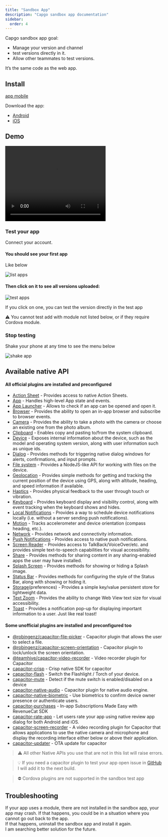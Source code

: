 ```yaml
---
title: "Sandbox App"
description: "Capgo sandbox app documentation"
sidebar:
  order: 4
---
```


Capgo sandbox app goal:

* Manage your version and channel
* test versions directly in it.
* Allow other teammates to test versions.

It’s the same code as the web app.

## Install

[app mobile](https://capgo.app/app\_mobile)

Download the app:

* [Android](https://play.google.com/store/apps/details?id=ee.forgr.capacitor\_go\&hl=en\_US\&gl=US)
* [iOS](https://play.google.com/store/apps/details?id=ee.forgr.capacitor\_go\&hl=en\_US\&gl=US)

## Demo

<video width="320" height="240" controls>
  <source src="/demo_sandbox.mov" type="video/mp4">
</video>

### Test your app

Connect your account.

#### You should see your first app

Like below

<div class="mx-auto" style="width: 50%;">
  <img src="/list_apps.webp" alt="list apps">
</div>

#### Then click on it to see all versions uploaded:

<div class="mx-auto" style="width: 50%;">
  <img src="/test_app.webp" alt="test apps">
</div>

If you click on one, you can test the version directly in the test app

⚠️ You cannot test add with module not listed below, or if they require Cordova module.

### Stop testing

Shake your phone at any time to see the menu below

<div class="mx-auto" style="width: 50%;">
  <img src="/shake_app.webp" alt="shake app">
</div>

## Available native API

#### All official plugins are installed and preconfigured

* [Action Sheet](https://github.com/ionic-team/capacitor-plugins/tree/main/action-sheet) - Provides access to native Action Sheets.
* [App](https://github.com/ionic-team/capacitor-plugins/tree/main/app) - Handles high-level App state and events.
* [App Launcher](https://github.com/ionic-team/capacitor-plugins/tree/main/app-launcher) - Allows to check if an app can be opened and open it.
* [Browser](https://github.com/ionic-team/capacitor-plugins/tree/main/browser) - Provides the ability to open an in-app browser and subscribe to browser events.
* [Camera](https://github.com/ionic-team/capacitor-plugins/tree/main/camera) - Provides the ability to take a photo with the camera or choose an existing one from the photo album.
* [Clipboard](https://github.com/ionic-team/capacitor-plugins/tree/main/clipboard) - Enables copy and pasting to/from the system clipboard.
* [Device](https://github.com/ionic-team/capacitor-plugins/tree/main/device) - Exposes internal information about the device, such as the model and operating system version, along with user information such as unique ids.
* [Dialog](https://github.com/ionic-team/capacitor-plugins/tree/main/dialog) - Provides methods for triggering native dialog windows for alerts, confirmations, and input prompts.
* [File system](https://github.com/ionic-team/capacitor-plugins/tree/main/filesystem) - Provides a NodeJS-like API for working with files on the device.
* [Geolocation](https://github.com/ionic-team/capacitor-plugins/tree/main/geolocation) - Provides simple methods for getting and tracking the current position of the device using GPS, along with altitude, heading, and speed information if available.
* [Haptics](https://github.com/ionic-team/capacitor-plugins/tree/main/haptics) - Provides physical feedback to the user through touch or vibration.
* [Keyboard](https://github.com/ionic-team/capacitor-plugins/tree/main/keyboard) - Provides keyboard display and visibility control, along with event tracking when the keyboard shows and hides.
* [Local Notifications](https://github.com/ionic-team/capacitor-plugins/tree/main/local-notifications) - Provides a way to schedule device notifications locally (i.e. without a server sending push notifications).
* [Motion](https://github.com/ionic-team/capacitor-plugins/tree/main/motion) - Tracks accelerometer and device orientation (compass heading, etc.).
* [Network](https://github.com/ionic-team/capacitor-plugins/tree/main/network) - Provides network and connectivity information.
* [Push Notifications](https://github.com/ionic-team/capacitor-plugins/tree/main/push-notifications) - Provides access to native push notifications.
* [Screen Reader](https://github.com/ionic-team/capacitor-plugins/tree/main/screen-reader) - Provides access to TalkBack/VoiceOver/etc. and provides simple text-to-speech capabilities for visual accessibility.
* [Share](https://github.com/ionic-team/capacitor-plugins/tree/main/share) - Provides methods for sharing content in any sharing-enabled apps the user may have installed.
* [Splash Screen](https://github.com/ionic-team/capacitor-plugins/tree/main/splash-screen) - Provides methods for showing or hiding a Splash image.
* [Status Bar](https://github.com/ionic-team/capacitor-plugins/tree/main/status-bar) - Provides methods for configuring the style of the Status Bar, along with showing or hiding it.
* [Storage](https://github.com/ionic-team/capacitor-plugins/tree/main/preferences)(preferences) - Provides a simple key/value persistent store for lightweight data.
* [Text Zoom](https://github.com/ionic-team/capacitor-plugins/tree/main/text-zoom) - Provides the ability to change Web View text size for visual accessibility.
* [Toast](https://github.com/ionic-team/capacitor-plugins/tree/main/toast) - Provides a notification pop-up for displaying important information to a user. Just like real toast!

#### Some unofficial plugins are installed and preconfigured too

* [@robingenz/capacitor-file-picker](https://github.com/robingenz/capacitor-file-picker) - Capacitor plugin that allows the user to select a file.
* [@robingenz/capacitor-screen-orientation](https://github.com/robingenz/capacitor-screen-orientation) - Capacitor plugin to lock/unlock the screen orientation.
* [@teamhive/capacitor-video-recorder](https://github.com/TeamMaestro/capacitor-video-recorder) - Video recorder plugin for Capacitor
* [capacitor-crisp](https://github.com/riderx/capacitor-crisp) - Crisp native SDK for capacitor
* [capacitor-flash](https://github.com/riderx/capacitor-flash) - Switch the Flashlight / Torch of your device.
* [capacitor-mute](https://github.com/riderx/capacitor-mute) - Detect if the mute switch is enabled/disabled on a device
* [capacitor-native-audio](https://github.com/capacitor-community/native-audio) - Capacitor plugin for native audio engine.
* [capacitor-native-biometric](https://github.com/epicshaggy/capacitor-native-biometric) - Use biometrics to confirm device owner presence or authenticate users.
* [capacitor-purchases](https://github.com/riderx/capacitor-purchases) - In-app Subscriptions Made Easy with RevenueCat SDK
* [capacitor-rate-app](https://github.com/Nodonisko/capacitor-rate-app) - Let users rate your app using native review app dialog for both Android and iOS.
* [capacitor-screen-recorder](https://github.com/TeamMaestro/capacitor-video-recorder) - A video recording plugin for Capacitor that allows applications to use the native camera and microphone and display the recording interface either below or above their application.
* [capacitor-updater](https://github.com/riderx/capacitor-updater) - OTA update for capacitor

> ⚠️ All other Native APIs you use that are not in this list will raise errors.

> 💡 If you need a capacitor plugin to test your app open issue in [GitHub](https://github.com/Cap-go/capgo) I will add it to the next build.

> ⛔ Cordova plugins are not supported in the sandbox test app

## Troubleshooting

If your app uses a module, there are not installed in the sandbox app, your app may crash. If that happens, you could be in a situation where you cannot go out back to the app.\
If that happens, uninstall the sandbox app and install it again.\
I am searching better solution for the future.
